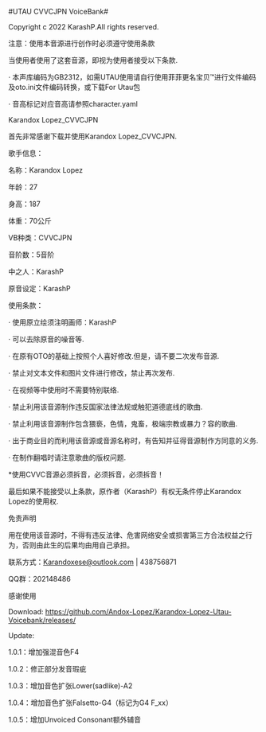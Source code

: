 #UTAU CVVCJPN VoiceBank#

Copyright c 2022 KarashP.All rights reserved.

注意：使用本音源进行创作时必须遵守使用条款

当使用者使用了这套音源，即视为使用者接受以下条款.

· 本声库编码为GB2312，如需UTAU使用请自行使用菲菲更名宝贝™进行文件编码及oto.ini文件编码转换，或下载For Utau包

· 音高标记对应音高请参照character.yaml

Karandox Lopez_CVVCJPN

首先非常感谢下载并使用Karandox Lopez_CVVCJPN.

歌手信息：

名称：Karandox Lopez

年龄：27

身高：187

体重：70公斤

VB种类：CVVCJPN

音阶数：5音阶

中之人：KarashP

原音设定：KarashP

使用条款：

· 使用原立绘须注明画师：KarashP

· 可以去除原音的噪音等.

· 在原有OTO的基础上按照个人喜好修改.但是，请不要二次发布音源.

· 禁止对文本文件和图片文件进行修改，禁止再次发布.

· 在视频等中使用时不需要特别联络.

· 禁止利用该音源制作违反国家法律法规或触犯道德底线的歌曲.

· 禁止利用该音源制作包含猥亵，色情，鬼畜，极端宗教或暴力？容的歌曲.

· 出于商业目的而利用该音源或音源名称时，有告知并征得音源制作方同意的义务.

· 在制作翻唱时请注意歌曲的版权问题.

*使用CVVC音源必须拆音，必须拆音，必须拆音！

最后如果不能接受以上条款，原作者（KarashP）有权无条件停止Karandox Lopez的使用权.

免责声明

用在使用该音源时，不得有违反法律、危害网络安全或损害第三方合法权益之行为，否则由此生的后果均由用自己承担。

联系方式：Karandoxese@outlook.com | 438756871

QQ群：202148486

感谢使用

Download: https://github.com/Andox-Lopez/Karandox-Lopez-Utau-Voicebank/releases/

Update:

1.0.1：增加强混音色F4

1.0.2：修正部分发音瑕疵

1.0.3：增加音色扩张Lower(sadlike)-A2

1.0.4：增加音色扩张Falsetto-G4（标记为G4 F_xx）

1.0.5：增加Unvoiced Consonant额外辅音
